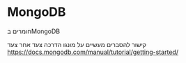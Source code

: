 # MongoDB
חומרים בMongoDB

קישור להסברים מעשיים על מונגו הדרכה צעד אחר צעד
https://docs.mongodb.com/manual/tutorial/getting-started/

